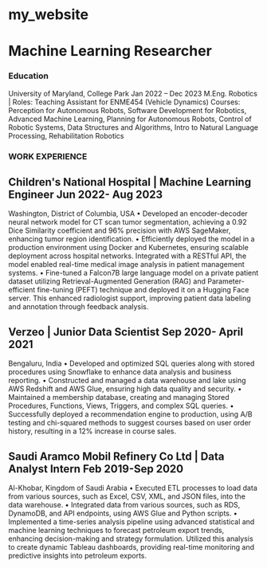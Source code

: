 # my_website

# Machine Learning Researcher

### Education
University of Maryland, College Park Jan 2022 – Dec 2023
M.Eng. Robotics | Roles: Teaching Assistant for ENME454 (Vehicle Dynamics)
Courses: Perception for Autonomous Robots, Software Development for Robotics, Advanced Machine Learning, Planning for Autonomous
Robots, Control of Robotic Systems, Data Structures and Algorithms, Intro to Natural Language Processing, Rehabilitation Robotics

### WORK EXPERIENCE
## Children's National Hospital | Machine Learning Engineer Jun 2022- Aug 2023
Washington, District of Columbia, USA
• Developed an encoder-decoder neural network model for CT scan tumor segmentation, achieving a 0.92 Dice Similarity coefficient and 96% precision with AWS SageMaker, enhancing tumor region identification.
• Efficiently deployed the model in a production environment using Docker and Kubernetes, ensuring scalable deployment across hospital networks. Integrated with a RESTful API, the model enabled real-time medical image analysis in patient management systems.
• Fine-tuned a Falcon7B large language model on a private patient dataset utilizing Retrieval-Augmented Generation (RAG) and Parameter-efficient fine-tuning (PEFT) technique and deployed it on a Hugging Face server. This enhanced radiologist support, improving patient data labeling and annotation through feedback analysis.

## Verzeo | Junior Data Scientist Sep 2020- April 2021
Bengaluru, India
• Developed and optimized SQL queries along with stored procedures using Snowflake to enhance data analysis and business reporting.
• Constructed and managed a data warehouse and lake using AWS Redshift and AWS Glue, ensuring high data quality and security.
• Maintained a membership database, creating and managing Stored Procedures, Functions, Views, Triggers, and complex SQL queries.
• Successfully deployed a recommendation engine to production, using A/B testing and chi-squared methods to suggest courses based on user order history, resulting in a 12% increase in course sales.

## Saudi Aramco Mobil Refinery Co Ltd | Data Analyst Intern Feb 2019-Sep 2020
Al-Khobar, Kingdom of Saudi Arabia
• Executed ETL processes to load data from various sources, such as Excel, CSV, XML, and JSON files, into the data warehouse.
• Integrated data from various sources, such as RDS, DynamoDB, and API endpoints, using AWS Glue and Python scripts.
• Implemented a time-series analysis pipeline using advanced statistical and machine learning techniques to forecast petroleum export trends, enhancing decision-making and strategy formulation. Utilized this analysis to create dynamic Tableau dashboards, providing real-time monitoring and predictive insights into petroleum exports.
